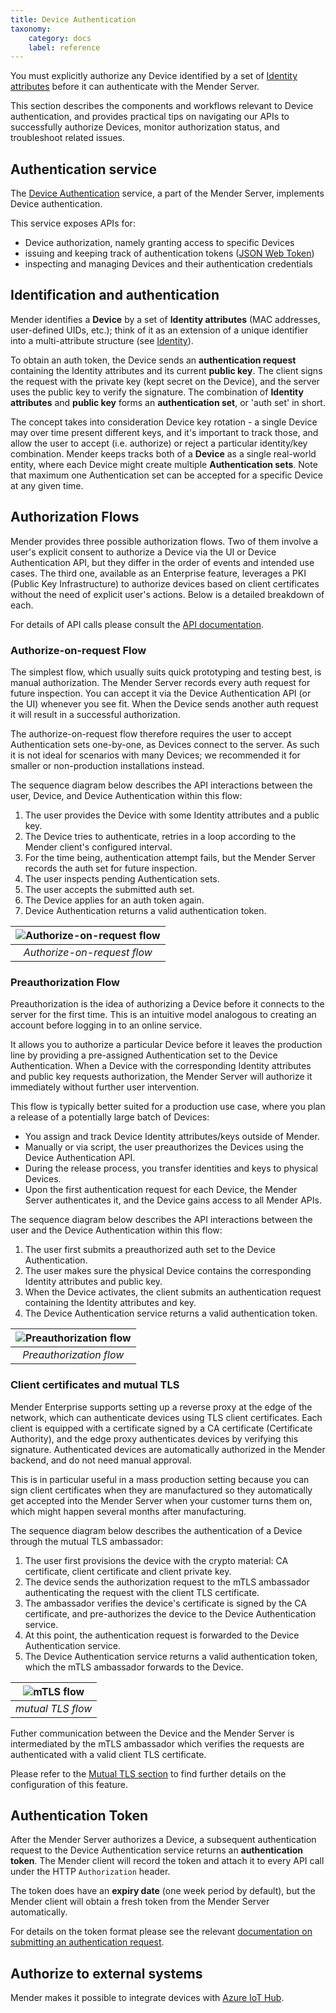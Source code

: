 ```yaml
---
title: Device Authentication
taxonomy:
    category: docs
    label: reference
---
```


You must explicitly authorize any Device identified by a set of
[Identity attributes](../../02.Overview/07.Identity/docs.md) before it can authenticate
with the Mender Server.

This section describes the components and workflows relevant to Device
authentication, and provides practical tips on navigating our APIs to
successfully authorize Devices, monitor authorization status, and troubleshoot
related issues.

## Authentication service


The [Device Authentication](https://github.com/mendersoftware/deviceauth?target=_blank)
service, a part of the Mender Server, implements Device authentication.

This service exposes APIs for:

* Device authorization, namely granting access to specific Devices
* issuing and keeping track of authentication tokens ([JSON Web
  Token](https://jwt.io?target=_blank))
* inspecting and managing Devices and their authentication credentials

## Identification and authentication

Mender identifies a **Device** by a set of **Identity attributes** (MAC addresses,
user-defined UIDs, etc.); think of it as an extension of a unique identifier
into a multi-attribute structure (see [Identity](../../02.Overview/07.Identity/docs.md)).

To obtain an auth token, the Device sends an **authentication request**
containing the Identity attributes and its current **public key**. The client signs
the request with the private key (kept secret on the Device), and the server uses
the public key to verify the signature.
The combination of **Identity attributes** and **public key** forms an
**authentication set**, or 'auth set' in short.

The concept takes into consideration Device key rotation - a single Device may
over time present different keys, and it's important to track those, and allow
the user to accept (i.e. authorize) or reject a particular identity/key
combination.
Mender keeps tracks both of a **Device** as a single real-world entity, where each
Device might create multiple **Authentication sets**. Note
that maximum one Authentication set can be accepted for a specific Device at any
given time.

## Authorization Flows

Mender provides three possible authorization flows. Two of them involve a user's explicit
consent to authorize a Device via the UI or Device Authentication API, but they differ
in the order of events and intended use cases. The third one, available as an Enterprise
feature, leverages a PKI (Public Key Infrastructure) to authorize devices based on
client certificates without the need of explicit user's actions. Below is a detailed
breakdown of each.

For details of API calls please consult the [API documentation](../../200.Server-side-API/?target=_blank#device-api-device-authentication).

### Authorize-on-request Flow

The simplest flow, which usually suits quick prototyping and testing best, is manual
authorization. The Mender Server records every auth request for future inspection.
You can accept it via the Device Authentication API (or the UI) whenever you
see fit. When the Device sends another auth request it will result in a successful
authorization.

The authorize-on-request flow therefore requires the user to accept
Authentication sets one-by-one, as Devices connect to the server. As such it is
not ideal for scenarios with many Devices; we recommended it for
smaller or non-production installations instead.

The sequence diagram below describes the API interactions between the user,
Device, and Device Authentication within this flow:

1. The user provides the Device with some Identity attributes and a
   public key.
2. The Device tries to authenticate, retries in a loop according to the Mender
   client's configured interval.
3. For the time being, authentication attempt fails, but the Mender Server
   records the auth set for future inspection.
4. The user inspects pending Authentication sets.
5. The user accepts the submitted auth set.
6. The Device applies for an auth token again.
7. Device Authentication returns a valid authentication token.

| ![Authorize-on-request flow](authorize-on-req.png) |
|:--:|
|*Authorize-on-request flow*|

### Preauthorization Flow

Preauthorization is the idea of authorizing a Device before it connects to
the server for the first time. This is an intuitive model analogous to creating
an account before logging in to an online service.

It allows you to authorize a particular Device before it leaves the production line
by providing a pre-assigned Authentication set to
the Device Authentication. When a Device with the corresponding Identity
attributes and public key requests authorization, the Mender Server will
authorize it immediately without further user intervention.

This flow is typically better suited for a production use case, where you plan a release of a
potentially large batch of Devices:

* You assign and track Device Identity attributes/keys outside of Mender.
* Manually or via script, the user preauthorizes the Devices using the Device
  Authentication API.
* During the release process, you transfer identities and keys to physical
  Devices.
* Upon the first authentication request for each Device, the Mender Server
  authenticates it, and the Device gains access to all Mender APIs.

The sequence diagram below describes the API interactions between the user and
the Device Authentication within this flow:

1. The user first submits a preauthorized auth set to the Device Authentication.
2. The user makes sure the physical Device contains the corresponding Identity
   attributes and public key.
3. When the Device activates, the client submits an authentication request containing the
   Identity attributes and key.
4. The Device Authentication service returns a valid authentication token.

| ![Preauthorization flow](preauth.png) |
|:--:|
|*Preauthorization flow*|

### Client certificates and mutual TLS

Mender Enterprise supports setting up a reverse proxy at the edge of the network,
which can authenticate devices using TLS client certificates. Each client is equipped
with a certificate signed by a CA certificate (Certificate Authority), and the edge proxy
authenticates devices by verifying this signature. Authenticated devices are automatically
authorized in the Mender backend, and do not need manual approval.

This is in particular useful in a mass production setting because you can sign client
certificates when they are manufactured so they automatically get accepted into the
Mender Server when your customer turns them on, which might happen several months
after manufacturing.

The sequence diagram below describes the authentication of a Device through the
mutual TLS ambassador:

1. The user first provisions the device with the crypto material: CA certificate, client certificate and client private key.
2. The device sends the authorization request to the mTLS ambassador authenticating the request with the client TLS certificate.
3. The ambassador verifies the device's certificate is signed by the CA certificate, and pre-authorizes the device to the Device Authentication service.
4. At this point, the authentication request is forwarded to the Device Authentication service.
5. The Device Authentication service returns a valid authentication token, which the mTLS ambassador forwards to the Device.

| ![mTLS flow](mtls.png) |
|:--:|
|*mutual TLS flow*|

Futher communication between the Device and the Mender Server is intermediated by the mTLS ambassador which verifies the requests are authenticated with a valid client TLS certificate.

Please refer to the [Mutual TLS section](../../08.Server-integration/03.Mutual-TLS-authentication/docs.md)
to find further details on the configuration of this feature.

## Authentication Token

After the Mender Server authorizes a Device, a subsequent authentication request
to the Device Authentication service returns an **authentication token**. The
Mender client will record the token and attach it to every API call under the HTTP
`Authorization` header.

The token does have an **expiry date** (one week period by default), but the Mender client
will obtain a fresh token from the Mender Server automatically.

For details on the token format please see the relevant [documentation on
submitting an authentication request](../../200.Server-side-API/?target=_blank#device-api-device-authentication).


## Authorize to external systems

Mender makes it possible to integrate devices with [Azure IoT Hub](../../08.Server-integration/05.Azure-IoT-Hub/docs.md).
